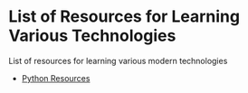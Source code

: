 # List of Resources for Learning Various Technologies
List of resources for learning various modern technologies 

- [Python Resources](https://github.com/coderplex/resources/blob/master/learn-python.md)
